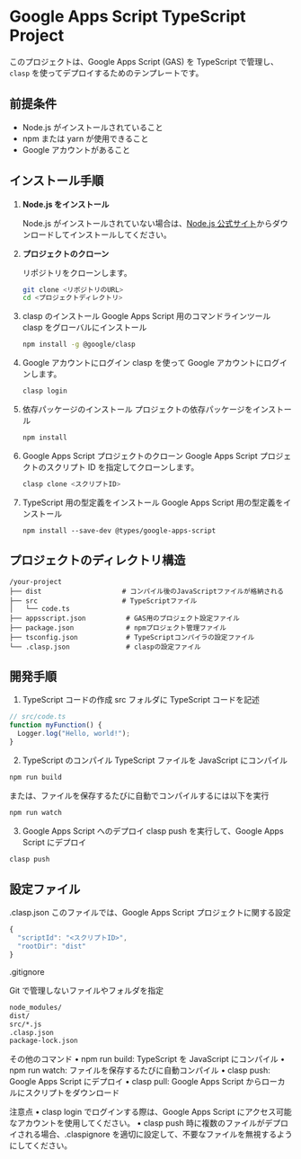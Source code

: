 # Google Apps Script TypeScript Project

このプロジェクトは、Google Apps Script (GAS) を TypeScript で管理し、`clasp` を使ってデプロイするためのテンプレートです。

## 前提条件

- Node.js がインストールされていること
- npm または yarn が使用できること
- Google アカウントがあること

## インストール手順

1. **Node.js をインストール**

   Node.js がインストールされていない場合は、[Node.js 公式サイト](https://nodejs.org/)からダウンロードしてインストールしてください。

2. **プロジェクトのクローン**

   リポジトリをクローンします。

   ```bash
   git clone <リポジトリのURL>
   cd <プロジェクトディレクトリ>
   ```

3. clasp のインストール
   Google Apps Script 用のコマンドラインツール clasp をグローバルにインストール

   ```bash
   npm install -g @google/clasp
   ```

4. Google アカウントにログイン
   clasp を使って Google アカウントにログインします。
   ```bash
   clasp login
   ```
5. 依存パッケージのインストール
   プロジェクトの依存パッケージをインストール

   ```bash
   npm install
   ```

6. Google Apps Script プロジェクトのクローン
   Google Apps Script プロジェクトのスクリプト ID を指定してクローンします。

   ```bash
   clasp clone <スクリプトID>
   ```

7. TypeScript 用の型定義をインストール
   Google Apps Script 用の型定義をインストール
   ```
   npm install --save-dev @types/google-apps-script
   ```

## プロジェクトのディレクトリ構造

```
/your-project
├── dist                    # コンパイル後のJavaScriptファイルが格納される
├── src                     # TypeScriptファイル
│   └── code.ts
├── appsscript.json          # GAS用のプロジェクト設定ファイル
├── package.json             # npmプロジェクト管理ファイル
├── tsconfig.json            # TypeScriptコンパイラの設定ファイル
└── .clasp.json              # claspの設定ファイル
```

## 開発手順

1. TypeScript コードの作成
   src フォルダに TypeScript コードを記述

```js
// src/code.ts
function myFunction() {
  Logger.log("Hello, world!");
}
```

2. TypeScript のコンパイル
   TypeScript ファイルを JavaScript にコンパイル

```bash
npm run build
```

または、ファイルを保存するたびに自動でコンパイルするには以下を実行

```bash
npm run watch
```

3. Google Apps Script へのデプロイ
   clasp push を実行して、Google Apps Script にデプロイ

```bash
clasp push
```

## 設定ファイル

.clasp.json
このファイルでは、Google Apps Script プロジェクトに関する設定

```js
{
  "scriptId": "<スクリプトID>",
  "rootDir": "dist"
}

```

.gitignore

Git で管理しないファイルやフォルダを指定

```bash
node_modules/
dist/
src/*.js
.clasp.json
package-lock.json
```

その他のコマンド
• npm run build: TypeScript を JavaScript にコンパイル
• npm run watch: ファイルを保存するたびに自動コンパイル
• clasp push: Google Apps Script にデプロイ
• clasp pull: Google Apps Script からローカルにスクリプトをダウンロード

注意点
• clasp login でログインする際は、Google Apps Script にアクセス可能なアカウントを使用してください。
• clasp push 時に複数のファイルがデプロイされる場合、.claspignore を適切に設定して、不要なファイルを無視するようにしてください。
